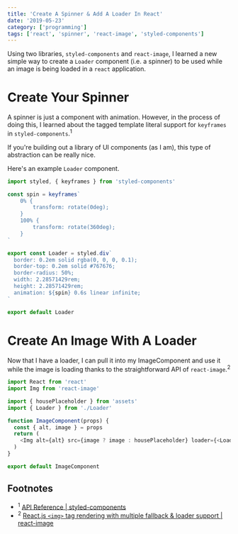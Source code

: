 ```yaml
---
title: 'Create A Spinner & Add A Loader In React'
date: '2019-05-23'
category: ['programming']
tags: ['react', 'spinner', 'react-image', 'styled-components']
---
```


Using two libraries, `styled-components` and `react-image`, I learned a new simple way to create a `Loader` component (i.e. a spinner) to be used while an image is being loaded in a `react` application.

# Create Your Spinner

A spinner is just a component with animation. However, in the process of doing this, I learned about the tagged template literal support for `keyframes` in `styled-components`.<sup>1</sup>

If you're building out a library of UI components (as I am), this type of abstraction can be really nice.

Here's an example `Loader` component.

```javascript
import styled, { keyframes } from 'styled-components'

const spin = keyframes`
    0% {
        transform: rotate(0deg);
    }
    100% {
        transform: rotate(360deg);
    }
`

export const Loader = styled.div`
  border: 0.2em solid rgba(0, 0, 0, 0.1);
  border-top: 0.2em solid #767676;
  border-radius: 50%;
  width: 2.28571429rem;
  height: 2.28571429rem;
  animation: ${spin} 0.6s linear infinite;
`

export default Loader
```

# Create An Image With A Loader

Now that I have a loader, I can pull it into my ImageComponent and use it while the image is loading thanks to the straightforward API of `react-image`.<sup>2</sup>

```javascript
import React from 'react'
import Img from 'react-image'

import { housePlaceholder } from 'assets'
import { Loader } from './Loader'

function ImageComponent(props) {
  const { alt, image } = props
  return (
    <Img alt={alt} src={image ? image : housePlaceholder} loader={<Loader />} />
  )
}

export default ImageComponent
```

## Footnotes

- <sup>1</sup> [API Reference | styled-components](https://www.styled-components.com/docs/api)
- <sup>2</sup> [React.js `<img>` tag rendering with multiple fallback & loader support | react-image](https://github.com/mbrevda/react-image)
